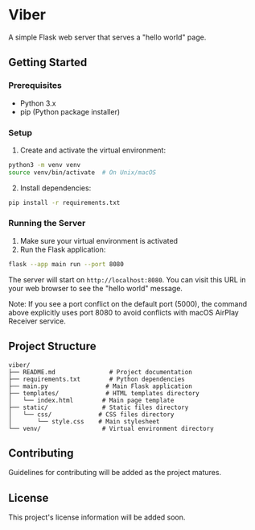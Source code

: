 # Viber

A simple Flask web server that serves a "hello world" page.

## Getting Started

### Prerequisites
- Python 3.x
- pip (Python package installer)

### Setup

1. Create and activate the virtual environment:
```bash
python3 -m venv venv
source venv/bin/activate  # On Unix/macOS
```

2. Install dependencies:
```bash
pip install -r requirements.txt
```

### Running the Server

1. Make sure your virtual environment is activated
2. Run the Flask application:
```bash
flask --app main run --port 8080
```

The server will start on `http://localhost:8080`. You can visit this URL in your web browser to see the "hello world" message.

Note: If you see a port conflict on the default port (5000), the command above explicitly uses port 8080 to avoid conflicts with macOS AirPlay Receiver service.

## Project Structure

```
viber/
├── README.md               # Project documentation
├── requirements.txt        # Python dependencies
├── main.py                # Main Flask application
├── templates/             # HTML templates directory
│   └── index.html        # Main page template
├── static/               # Static files directory
│   └── css/             # CSS files directory
│       └── style.css    # Main stylesheet
└── venv/                 # Virtual environment directory
```

## Contributing

Guidelines for contributing will be added as the project matures.

## License

This project's license information will be added soon. 